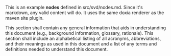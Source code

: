 This is an example **nodes** defined in src/svd/nodes.md. 
Since it's markdown, any valid content will do. It uses the same doxia renderer 
as the maven site plugin.

This section shall contain any general information that 
aids in understanding this document (e.g., background information, 
glossary, rationale).  This section shall include an alphabetical 
listing of all acronyms, abbreviations, and their meanings as 
used in this document and a list of any terms and definitions 
needed to understand this document.